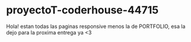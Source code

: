 # proyectoT-coderhouse-44715
Hola! estan todas las paginas responsive menos la de PORTFOLIO, esa la dejo para la proxima entrega ya <3